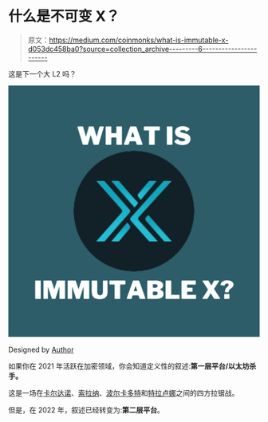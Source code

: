 # 什么是不可变 X？

> 原文：<https://medium.com/coinmonks/what-is-immutable-x-d053dc458ba0?source=collection_archive---------6----------------------->

这是下一个大 L2 吗？

![](img/ea7428864974c3032511d926be88b172.png)

Designed by [Author](https://www.quora.com/profile/Sudarsan-Karki-SuperSudar)

如果你在 2021 年活跃在加密领域，你会知道定义性的叙述:**第一层平台/以太坊杀手。**

这是一场在[卡尔达诺](/lets-learn-crypto/djed-will-be-cardanos-first-algorithmic-stablecoin-197dafaf6428)、[索拉纳](https://qr.ae/pGJdJj)、[波尔卡多特](/coinmonks/polkadot-betting-against-blockchain-maximalism-ccfe4fd9db90)和[特拉卢娜](/coinmonks/whats-wrong-with-luna-fc901515207e)之间的四方拉锯战。

但是，在 2022 年，叙述已经转变为:**第二层平台**。